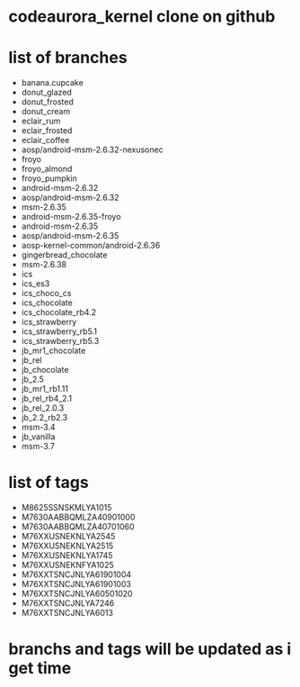 codeaurora_kernel clone on github
========================

list of branches 
=================

- banana.cupcake
- donut_glazed
- donut_frosted
- donut_cream
- eclair_rum
- eclair_frosted
- eclair_coffee
- aosp/android-msm-2.6.32-nexusonec
- froyo
- froyo_almond
- froyo_pumpkin
- android-msm-2.6.32
- aosp/android-msm-2.6.32 
- msm-2.6.35
- android-msm-2.6.35-froyo
- android-msm-2.6.35
- aosp/android-msm-2.6.35 
- aosp-kernel-common/android-2.6.36
- gingerbread_chocolate
- msm-2.6.38
- ics
- ics_es3
- ics_choco_cs
- ics_chocolate
- ics_chocolate_rb4.2
- ics_strawberry
- ics_strawberry_rb5.1
- ics_strawberry_rb5.3
- jb_mr1_chocolate
- jb_rel
- jb_chocolate
- jb_2.5
- jb_mr1_rb1.11
- jb_rel_rb4_2.1 
- jb_rel_2.0.3
- jb_2.2_rb2.3
- msm-3.4
- jb_vanilla
- msm-3.7

list of tags
=============

- M8625SSNSKMLYA1015
- M7630AABBQMLZA40901000
- M7630AABBQMLZA40701060
- M76XXUSNEKNLYA2545
- M76XXUSNEKNLYA2515
- M76XXUSNEKNLYA1745
- M76XXUSNEKNFYA1025
- M76XXTSNCJNLYA61901004
- M76XXTSNCJNLYA61901003
- M76XXTSNCJNLYA60501020
- M76XXTSNCJNLYA7246
- M76XXTSNCJNLYA6013

branchs and tags will be updated as i get time 
==============================================
